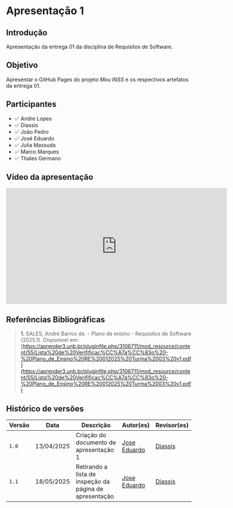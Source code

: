 # Apresentação 1

## Introdução 

Apresentação da entrega 01 da disciplina de Requisitos de Software. 

## Objetivo 

Apresentar o GitHub Pages do projeto *Meu INSS* e os respectivos artefatos da entrega 01. 

## Participantes 

- ✅ Andre Lopes
- ✅ Diassis
- ✅ João Pedro
- ✅ José Eduardo
- ✅ Julia Massuda
- ✅ Marco Marques
- ✅ Thales Germano


## Vídeo da apresentação

<iframe width="600" height="315" 
        src="https://www.youtube.com/embed/tfjMnIj6mvo?start=164" 
        title="YouTube video player" 
        frameborder="0" 
        allow="accelerometer; autoplay; clipboard-write; encrypted-media; gyroscope; picture-in-picture; web-share" 
        referrerpolicy="strict-origin-when-cross-origin" 
        allowfullscreen>
</iframe>


## Referências Bibliográficas 


> <a>1.</a> SALES, André Barros de. - Plano de ensino - Requisitos de Software (2025.1). Disponivel em: [https://aprender3.unb.br/pluginfile.php/3106711/mod_resource/content/55/Lista%20de%20Verifificac%CC%A7a%CC%83o%20-%20Plano_de_Ensino%20RE%20012025%20Turma%2003%20v1.pdf](https://aprender3.unb.br/pluginfile.php/3106711/mod_resource/content/55/Lista%20de%20Verifificac%CC%A7a%CC%83o%20-%20Plano_de_Ensino%20RE%20012025%20Turma%2003%20v1.pdf)
>



## Histórico de versões
Versão |   Data  | Descrição | Autor(es) | Revisor(es)
------ | ---- | ------ | ---------- | ----------
`1.0` | 13/04/2025 | Criação do documento de apresentação 1 | [Jose Eduardo](https://github.com/jevprado) | [Diassis](https://github.com/Diaxiz) | 
`1.1` | 18/05/2025 | Retirando a lista de inspeção da página de apresentação | [Jose Eduardo](https://github.com/jevprado) | [Diassis](https://github.com/Diaxiz) | 
